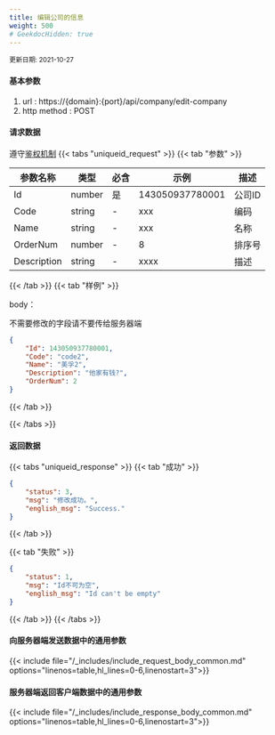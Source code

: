```yaml
---
title: 编辑公司的信息
weight: 500
# GeekdocHidden: true
---
```


<small>更新日期: 2021-10-27</small>

#### 基本参数
1. url : https://{domain}:{port}/api/company/edit-company
2. http method : POST

#### 请求数据
遵守[鉴权机制](/auth/)
{{< tabs "uniqueid_request" >}}
{{< tab "参数" >}} 

|  参数名称   |  类型 |  必含 |  示例 |  描述 |
|  ----  | ----  | ----  | ----  | ----  |
|  Id  | number  | 是  | 143050937780001  | 公司ID |
|  Code  | string  | - | xxx  | 编码  |
|  Name  |  string  | - | xxx  | 名称  |
|  OrderNum  |  number  | - | 8  | 排序号  |
|  Description  |  string  | - | xxxx  | 描述  |

{{< /tab >}}
{{< tab "样例" >}}

body： 

不需要修改的字段请不要传给服务器端

```json
{
    "Id": 143050937780001,
    "Code": "code2",
    "Name": "美孚2",
    "Description": "他家有钱?",
    "OrderNum": 2
}
```
{{< /tab >}}

{{< /tabs >}}


#### 返回数据


{{< tabs "uniqueid_response" >}}
{{< tab "成功" >}} 
```json
{
    "status": 3,
    "msg": "修改成功。",
    "english_msg": "Success."
}
```   
{{< /tab >}}

{{< tab "失败" >}}
```json
{
    "status": 1,
    "msg": "Id不可为空",
    "english_msg": "Id can't be empty"
}
```
{{< /tab >}}
{{< /tabs >}}


#### 向服务器端发送数据中的通用参数
{{< include file="/_includes/include_request_body_common.md"  options="linenos=table,hl_lines=0-6,linenostart=3">}}

#### 服务器端返回客户端数据中的通用参数

{{< include file="/_includes/include_response_body_common.md"  options="linenos=table,hl_lines=0-6,linenostart=3">}}
